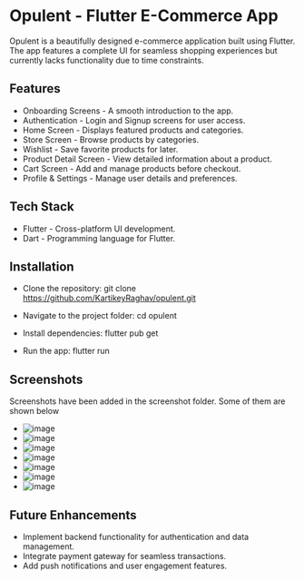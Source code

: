 # Opulent - Flutter E-Commerce App

Opulent is a beautifully designed e-commerce application built using Flutter. The app features a complete UI for seamless shopping experiences but currently lacks functionality due to time constraints.

## Features

- Onboarding Screens - A smooth introduction to the app.
- Authentication - Login and Signup screens for user access.
- Home Screen - Displays featured products and categories.
- Store Screen - Browse products by categories.
- Wishlist - Save favorite products for later.
- Product Detail Screen - View detailed information about a product.
- Cart Screen - Add and manage products before checkout.
- Profile & Settings - Manage user details and preferences.

## Tech Stack

- Flutter - Cross-platform UI development.
- Dart - Programming language for Flutter.

## Installation

- Clone the repository:
  git clone https://github.com/KartikeyRaghav/opulent.git

- Navigate to the project folder:
  cd opulent

- Install dependencies:
  flutter pub get

- Run the app:
  flutter run

## Screenshots

Screenshots have been added in the screenshot folder. Some of them are shown below

- ![image](/screenshots/Screenshot_2025-02-16-23-47-45-232_com.kartikeyraghav.opulent.jpg)
- ![image](/screenshots/Screenshot_2025-02-16-23-47-49-856_com.kartikeyraghav.opulent.jpg)
- ![image](/screenshots/Screenshot_2025-02-16-23-48-12-086_com.kartikeyraghav.opulent.jpg)
- ![image](/screenshots/Screenshot_2025-02-16-23-48-21-552_com.kartikeyraghav.opulent.jpg)
- ![image](/screenshots/Screenshot_2025-02-16-23-48-41-184_com.kartikeyraghav.opulent.jpg)
- ![image](/screenshots/Screenshot_2025-02-16-23-48-43-943_com.kartikeyraghav.opulent.jpg)
- ![image](/screenshots/Screenshot_2025-02-16-23-48-55-190_com.kartikeyraghav.opulent.jpg)

## Future Enhancements

- Implement backend functionality for authentication and data management.
- Integrate payment gateway for seamless transactions.
- Add push notifications and user engagement features.
